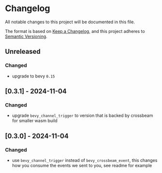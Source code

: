 # Changelog

All notable changes to this project will be documented in this file.

The format is based on [Keep a Changelog](https://keepachangelog.com/en/1.0.0/),
and this project adheres to [Semantic Versioning](https://semver.org/spec/v2.0.0.html).

## Unreleased

### Changed
* upgrade to bevy `0.15`

## [0.3.1] - 2024-11-04

### Changed
* upgrade `bevy_channel_trigger` to version that is backed by crossbeam for smaller wasm build

## [0.3.0] - 2024-11-04

### Changed
* use `bevy_channel_trigger` instead of `bevy_crossbeam_event`, this changes how you consume the events we sent to you, see readme for example
